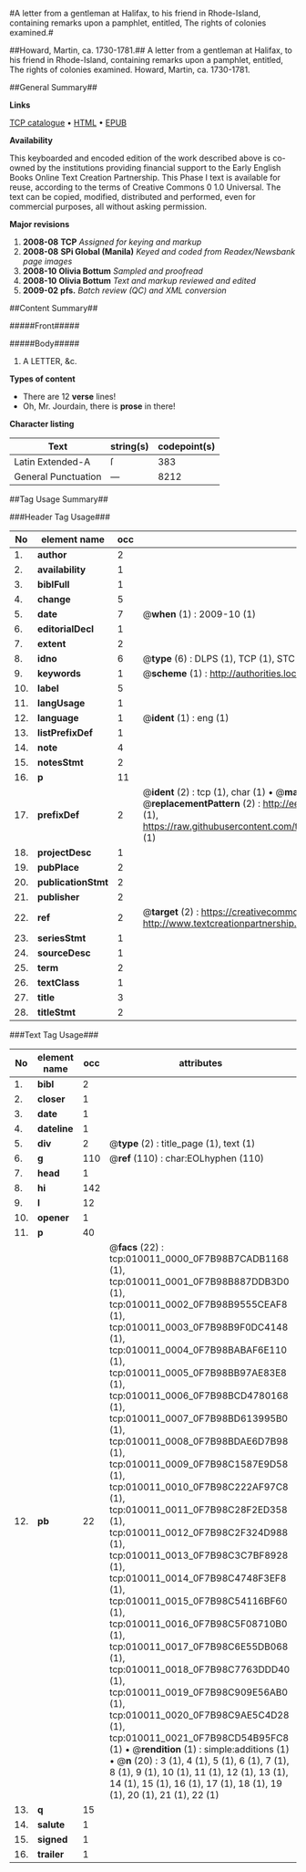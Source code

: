 #A letter from a gentleman at Halifax, to his friend in Rhode-Island, containing remarks upon a pamphlet, entitled, The rights of colonies examined.#

##Howard, Martin, ca. 1730-1781.##
A letter from a gentleman at Halifax, to his friend in Rhode-Island, containing remarks upon a pamphlet, entitled, The rights of colonies examined.
Howard, Martin, ca. 1730-1781.

##General Summary##

**Links**

[TCP catalogue](http://www.ota.ox.ac.uk/tcp/)  • 
[HTML](http://tei.it.ox.ac.uk/tcp/Texts-HTML/free/N07/N07847.html)  • 
[EPUB](http://tei.it.ox.ac.uk/tcp/Texts-EPUB/free/N07/N07847.epub)

**Availability**

This keyboarded and encoded edition of the
	       work described above is co-owned by the institutions
	       providing financial support to the Early English Books
	       Online Text Creation Partnership. This Phase I text is
	       available for reuse, according to the terms of Creative
	       Commons 0 1.0 Universal. The text can be copied,
	       modified, distributed and performed, even for
	       commercial purposes, all without asking permission.

**Major revisions**

1. __2008-08__ __TCP__ *Assigned for keying and markup*
1. __2008-08__ __SPi Global (Manila)__ *Keyed and coded from Readex/Newsbank page images*
1. __2008-10__ __Olivia Bottum__ *Sampled and proofread*
1. __2008-10__ __Olivia Bottum__ *Text and markup reviewed and edited*
1. __2009-02__ __pfs.__ *Batch review (QC) and XML conversion*

##Content Summary##

#####Front#####

#####Body#####

1. A LETTER, &c.

**Types of content**

  * There are 12 **verse** lines!
  * Oh, Mr. Jourdain, there is **prose** in there!

**Character listing**


|Text|string(s)|codepoint(s)|
|---|---|---|
|Latin Extended-A|ſ|383|
|General Punctuation|—|8212|

##Tag Usage Summary##

###Header Tag Usage###

|No|element name|occ|attributes|
|---|---|---|---|
|1.|__author__|2||
|2.|__availability__|1||
|3.|__biblFull__|1||
|4.|__change__|5||
|5.|__date__|7| @__when__ (1) : 2009-10 (1)|
|6.|__editorialDecl__|1||
|7.|__extent__|2||
|8.|__idno__|6| @__type__ (6) : DLPS (1), TCP (1), STC (1), NOTIS (1), IMAGE-SET (1), EVANS-CITATION (1)|
|9.|__keywords__|1| @__scheme__ (1) : http://authorities.loc.gov/ (1)|
|10.|__label__|5||
|11.|__langUsage__|1||
|12.|__language__|1| @__ident__ (1) : eng (1)|
|13.|__listPrefixDef__|1||
|14.|__note__|4||
|15.|__notesStmt__|2||
|16.|__p__|11||
|17.|__prefixDef__|2| @__ident__ (2) : tcp (1), char (1)  •  @__matchPattern__ (2) : ([0-9\-]+):([0-9IVX]+) (1), (.+) (1)  •  @__replacementPattern__ (2) : http://eebo.chadwyck.com/downloadtiff?vid=$1&page=$2 (1), https://raw.githubusercontent.com/textcreationpartnership/Texts/master/tcpchars.xml#$1 (1)|
|18.|__projectDesc__|1||
|19.|__pubPlace__|2||
|20.|__publicationStmt__|2||
|21.|__publisher__|2||
|22.|__ref__|2| @__target__ (2) : https://creativecommons.org/publicdomain/zero/1.0/ (1), http://www.textcreationpartnership.org/docs/. (1)|
|23.|__seriesStmt__|1||
|24.|__sourceDesc__|1||
|25.|__term__|2||
|26.|__textClass__|1||
|27.|__title__|3||
|28.|__titleStmt__|2||


###Text Tag Usage###

|No|element name|occ|attributes|
|---|---|---|---|
|1.|__bibl__|2||
|2.|__closer__|1||
|3.|__date__|1||
|4.|__dateline__|1||
|5.|__div__|2| @__type__ (2) : title_page (1), text (1)|
|6.|__g__|110| @__ref__ (110) : char:EOLhyphen (110)|
|7.|__head__|1||
|8.|__hi__|142||
|9.|__l__|12||
|10.|__opener__|1||
|11.|__p__|40||
|12.|__pb__|22| @__facs__ (22) : tcp:010011_0000_0F7B98B7CADB1168 (1), tcp:010011_0001_0F7B98B887DDB3D0 (1), tcp:010011_0002_0F7B98B9555CEAF8 (1), tcp:010011_0003_0F7B98B9F0DC4148 (1), tcp:010011_0004_0F7B98BABAF6E110 (1), tcp:010011_0005_0F7B98BB97AE83E8 (1), tcp:010011_0006_0F7B98BCD4780168 (1), tcp:010011_0007_0F7B98BD613995B0 (1), tcp:010011_0008_0F7B98BDAE6D7B98 (1), tcp:010011_0009_0F7B98C1587E9D58 (1), tcp:010011_0010_0F7B98C222AF97C8 (1), tcp:010011_0011_0F7B98C28F2ED358 (1), tcp:010011_0012_0F7B98C2F324D988 (1), tcp:010011_0013_0F7B98C3C7BF8928 (1), tcp:010011_0014_0F7B98C4748F3EF8 (1), tcp:010011_0015_0F7B98C54116BF60 (1), tcp:010011_0016_0F7B98C5F08710B0 (1), tcp:010011_0017_0F7B98C6E55DB068 (1), tcp:010011_0018_0F7B98C7763DDD40 (1), tcp:010011_0019_0F7B98C909E56AB0 (1), tcp:010011_0020_0F7B98C9AE5C4D28 (1), tcp:010011_0021_0F7B98CD54B95FC8 (1)  •  @__rendition__ (1) : simple:additions (1)  •  @__n__ (20) : 3 (1), 4 (1), 5 (1), 6 (1), 7 (1), 8 (1), 9 (1), 10 (1), 11 (1), 12 (1), 13 (1), 14 (1), 15 (1), 16 (1), 17 (1), 18 (1), 19 (1), 20 (1), 21 (1), 22 (1)|
|13.|__q__|15||
|14.|__salute__|1||
|15.|__signed__|1||
|16.|__trailer__|1||
